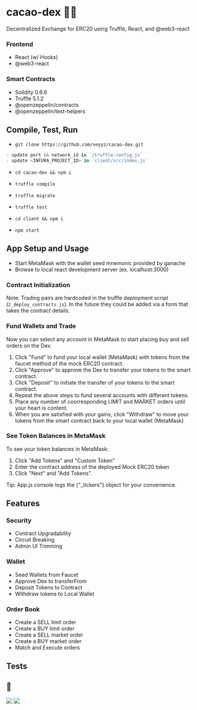 # cacao-dex 🧮🍫

Decentralized Exchange for ERC20 using Truffle, React, and @web3-react

### Frontend

- React (w/ Hooks)
- @web3-react

### Smart Contracts

- Solidity 0.6.6
- Truffle 5.1.2
- @openzeppelin/contracts
- @openzeppelin/test-helpers

## Compile, Test, Run

- `git clone https://github.com/veyyz/cacao-dex.git` <br />

```js
- update port && network_id in `/truffle-config.js`
- update <INFURA_PROJECT_ID> in `client/src/index.js`
```

- `cd cacao-dex && npm i`
- `truffle compile`
- `truffle migrate`
- `truffle test`

- `cd client && npm i`
- `npm start`

## App Setup and Usage

- Start MetaMask with the wallet seed mnemonic provided by ganache
- Browse to local react development server (ex. localhost:3000)

### Contract Initialization

<!-- On first run, contract will need to be initialized with approved trading pairs

- In MetaMask, select "Account 1" or the account that you deployed the contract with.
- You should see "(admin)" next to the account address and a button that says "Initialize Contract"
- Otherwise you will see a message reading "Only admin can initialize the Dex Contract"
- Click on "Initialize Contract" -->

Note: Trading pairs are hardcoded in the truffle deployment script (`2_deploy_contracts.js`). In the future they could be added via a form that takes the contract details.

### Fund Wallets and Trade

Now you can select any account in MetaMask to start placing buy and sell orders on the Dex.

1. Click "Fund" to fund your local wallet (MetaMask) with tokens from the faucet method of the mock ERC20 contract.
2. Click "Approve" to approve the Dex to transfer your tokens to the smart contract.
3. Click "Deposit" to initiate the transfer of your tokens to the smart contract.
4. Repeat the above steps to fund several accounts with different tokens.
5. Place any number of coorresponding LIMIT and MARKET orders until your heart is content.
6. When you are satisfied with your gains, click "Withdraw" to move your tokens from the smart contract back to your local wallet (MetaMask)

### See Token Balances in MetaMask

To see your token balances in MetaMask:

1. Click "Add Tokens" and "Custom Token"
2. Enter the contract address of the deployed Mock ERC20 token
3. Click "Next" and "Add Tokens".

Tip: App.js console logs the {"\_tickers"} object for your convenience.

## Features

### Security

- Contract Upgradability
- Circuit Breaking
- Admin UI Trimming

### Wallet

- Seed Wallets from Faucet
- Approve Dex to transferFrom
- Deposit Tokens to Contract
- Withdraw tokens to Local Wallet

### Order Book

- Create a SELL limit order
- Create a BUY limit order
- Create a SELL market order
- Create a BUY market order
- Match and Execute orders

## Tests

## 📸

<img src="https://cacao-io-test.s3.amazonaws.com/cacao-dex-on.png"></img>
<img src="https://cacao-io-test.s3.amazonaws.com/cacao-dex-off.png"></img>

